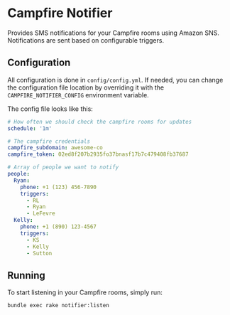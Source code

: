 # Campfire Notifier

Provides SMS notifications for your Campfire rooms using Amazon SNS. Notifications are sent based on configurable triggers.

## Configuration

All configuration is done in `config/config.yml`. If needed, you can change the configuration file location by overriding it with the `CAMPFIRE_NOTIFIER_CONFIG` environment variable.

The config file looks like this:

``` yaml
# How often we should check the campfire rooms for updates
schedule: '1m'

# The campfire credentials
campfire_subdomain: awesome-co
campfire_token: 02ed8f207b2935fo37bnasf17b7c479408fb37687

# Array of people we want to notify
people:
  Ryan:
    phone: +1 (123) 456-7890
    triggers:
      - RL
      - Ryan
      - LeFevre
  Kelly:
    phone: +1 (890) 123-4567
    triggers:
      - KS
      - Kelly
      - Sutton
```

## Running

To start listening in your Campfire rooms, simply run:

``` shell
bundle exec rake notifier:listen
```